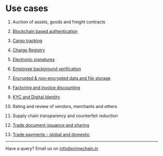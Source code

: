 # Use cases

1. Auction of assets, goods and freight contracts

2. [Blockchain based authentication](https://github.com/Primechain/primechain-api-docs/blob/master/docs/Authentication.MD)

3. [Cargo tracking](https://github.com/Primechain/primechain-api-docs/blob/master/docs/usecases/cargo_tracking.md)

4. [Charge Registry](https://github.com/Primechain/primechain-api-docs/blob/master/docs/usecases/charge_registry.md)

5. [Electronic signatures](https://github.com/Primechain/primechain-api-docs/blob/master/docs/usecases/electronic_signature_engine.MD)

6. [Employee background verification](https://github.com/Primechain/primechain-api-docs/blob/master/docs/usecases/employee_background_verification.md)

7. [Encrypted & non-encrypted data and file storage](https://github.com/Primechain/primechain-api-docs/blob/master/docs/Hyperledger%20Sawtooth.MD)

8. [Factoring and invoice discounting](https://github.com/Primechain/primechain-api-docs/blob/master/docs/usecases/invoice_discounting.md)

9. [KYC and Digital Identity](https://github.com/Primechain/primechain-api-docs/blob/master/docs/usecases/kyc_digital_id.md)

10. Rating and review of vendors, merchants and others

11. Supply chain transparency and counterfeit reduction

12. [Trade document issuance and sharing](https://github.com/Primechain/primechain-api-docs/blob/master/docs/usecases/trade_documents.md)

13. [Trade payments - global and domestic](https://github.com/Primechain/primechain-api-docs/blob/master/docs/usecases/trade_payments.md)

---
Have a query? Email us on info@primechain.in
